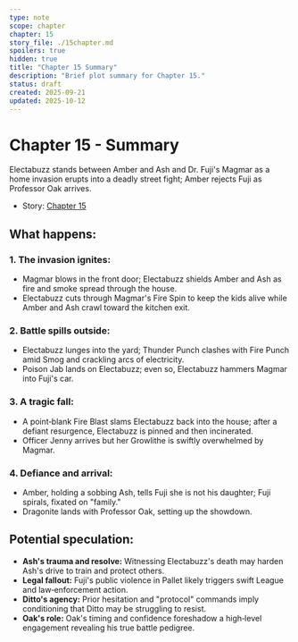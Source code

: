 ```yaml
---
type: note
scope: chapter
chapter: 15
story_file: ./15chapter.md
spoilers: true
hidden: true
title: "Chapter 15 Summary"
description: "Brief plot summary for Chapter 15."
status: draft
created: 2025-09-21
updated: 2025-10-12
---
```


# Chapter 15 - Summary

Electabuzz stands between Amber and Ash and Dr. Fuji's Magmar as a home invasion erupts into a deadly street fight; Amber rejects Fuji as Professor Oak arrives.

- Story: [Chapter 15](./15chapter.md)

## What happens:
### 1. The invasion ignites:
*   Magmar blows in the front door; Electabuzz shields Amber and Ash as fire and smoke spread through the house.
*   Electabuzz cuts through Magmar's Fire Spin to keep the kids alive while Amber and Ash crawl toward the kitchen exit.

### 2. Battle spills outside:
*   Electabuzz lunges into the yard; Thunder Punch clashes with Fire Punch amid Smog and crackling arcs of electricity.
*   Poison Jab lands on Electabuzz; even so, Electabuzz hammers Magmar into Fuji's car.

### 3. A tragic fall:
*   A point‑blank Fire Blast slams Electabuzz back into the house; after a defiant resurgence, Electabuzz is pinned and then incinerated.
*   Officer Jenny arrives but her Growlithe is swiftly overwhelmed by Magmar.

### 4. Defiance and arrival:
*   Amber, holding a sobbing Ash, tells Fuji she is not his daughter; Fuji spirals, fixated on "family."
*   Dragonite lands with Professor Oak, setting up the showdown.

## Potential speculation:
*   **Ash's trauma and resolve:** Witnessing Electabuzz's death may harden Ash's drive to train and protect others.
*   **Legal fallout:** Fuji's public violence in Pallet likely triggers swift League and law‑enforcement action.
*   **Ditto's agency:** Prior hesitation and "protocol" commands imply conditioning that Ditto may be struggling to resist.
*   **Oak's role:** Oak's timing and confidence foreshadow a high‑level engagement revealing his true battle pedigree.


